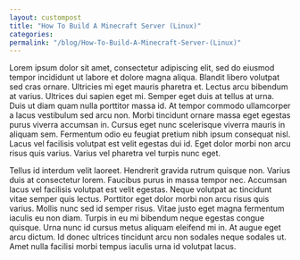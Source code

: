 ```yaml
---
layout: custompost
title: "How To Build A Minecraft Server (Linux)"
categories:
permalink: "/blog/How-To-Build-A-Minecraft-Server-(Linux)"
---
```


Lorem ipsum dolor sit amet, consectetur adipiscing elit, sed do eiusmod tempor incididunt ut labore et dolore magna aliqua. Blandit libero volutpat sed cras ornare. Ultricies mi eget mauris pharetra et. Lectus arcu bibendum at varius. Ultrices dui sapien eget mi. Semper eget duis at tellus at urna. Duis ut diam quam nulla porttitor massa id. At tempor commodo ullamcorper a lacus vestibulum sed arcu non. Morbi tincidunt ornare massa eget egestas purus viverra accumsan in. Cursus eget nunc scelerisque viverra mauris in aliquam sem. Fermentum odio eu feugiat pretium nibh ipsum consequat nisl. Lacus vel facilisis volutpat est velit egestas dui id. Eget dolor morbi non arcu risus quis varius. Varius vel pharetra vel turpis nunc eget.

Tellus id interdum velit laoreet. Hendrerit gravida rutrum quisque non. Varius duis at consectetur lorem. Faucibus purus in massa tempor nec. Accumsan lacus vel facilisis volutpat est velit egestas. Neque volutpat ac tincidunt vitae semper quis lectus. Porttitor eget dolor morbi non arcu risus quis varius. Mollis nunc sed id semper risus. Vitae justo eget magna fermentum iaculis eu non diam. Turpis in eu mi bibendum neque egestas congue quisque. Urna nunc id cursus metus aliquam eleifend mi in. At augue eget arcu dictum. Id donec ultrices tincidunt arcu non sodales neque sodales ut. Amet nulla facilisi morbi tempus iaculis urna id volutpat lacus.